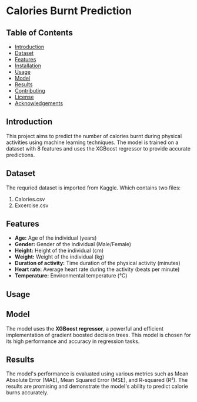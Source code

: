# Calories Burnt Prediction

## Table of Contents
- [Introduction](#introduction)
- [Dataset](#dataset)
- [Features](#features)
- [Installation](#installation)
- [Usage](#usage)
- [Model](#model)
- [Results](#results)
- [Contributing](#contributing)
- [License](#license)
- [Acknowledgements](#acknowledgements)

## Introduction
This project aims to predict the number of calories burnt during physical activities using machine learning techniques. The model is trained on a dataset with 8 features and uses the XGBoost regressor to provide accurate predictions.

## Dataset
The requried dataset is imported from Kaggle. 
Which contains two files:
  1. Calories.csv
  2. Excercise.csv

## Features
- **Age:** Age of the individual (years)
- **Gender:** Gender of the individual (Male/Female)
- **Height:** Height of the individual (cm)
- **Weight:** Weight of the individual (kg)
- **Duration of activity:** Time duration of the physical activity (minutes)
- **Heart rate:** Average heart rate during the activity (beats per minute)
- **Temperature:** Environmental temperature (°C)



## Usage


## Model
The model uses the **XGBoost regressor**, a powerful and efficient implementation of gradient boosted decision trees. This model is chosen for its high performance and accuracy in regression tasks.

## Results
The model's performance is evaluated using various metrics such as Mean Absolute Error (MAE), Mean Squared Error (MSE), and R-squared (R²). The results are promising and demonstrate the model's ability to predict calorie burns accurately.


